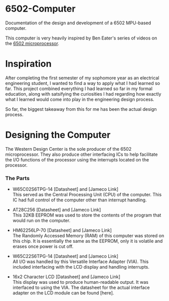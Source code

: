 # 6502-Computer
Documentation of the design and development of a 6502 MPU-based computer. 

This computer is very heavily inspired by Ben Eater's series of videos on the [6502 microprocessor](https://www.youtube.com/user/eaterbc).

# Inspiration
After completing the first semester of my sophomore year as an electrical engineering student, I wanted to find a way to apply what I had learned so far. This project combined everything I had learned so far in my formal education, along with satsifying the curiosities I had regarding how exactly what I learned would come into play in the engineering design process.

So far, the biggest takeaway from this for me has been the actual design process.

# Designing the Computer

The Western Design Center is the sole producer of the 6502 microprocessor. They also produce other interfacing ICs to help facilitate the I/O functions of the processor using the interrupts located on the processor.

### The Parts
- W65C02S6TPG-14 [Datasheet] and [Jameco Link]  
  This served as the Central Processing Unit (CPU) of the computer. This IC had full control of the computer other than interrupt handling.

- AT28C256 [Datasheet] and [Jameco Link]   
  This 32KB EEPROM was used to store the contents of the program that would run on the computer. 
  
- HM62256LP-70 [Datasheet] and [Jameco Link]  
  The Randomly Accessed Memory (RAM) of this computer was stored on this chip. It is essentially the same as the EEPROM, only it is volatile and erases once power is cut off.
  
- W65C22S6TPG-14 [Datasheet] and [Jameco Link]  
  All I/O was handled by this Versatile Interface Adapter (VIA). This included interfacing with the LCD display and handling interrupts.

- 16x2 Character LCD [Datasheet] and [Jameco Link]  
  This display was used to produce human-readable output. It was interfaced to using the VIA. The datasheet for the actual interface adapter on the LCD module can be found [here]. 
